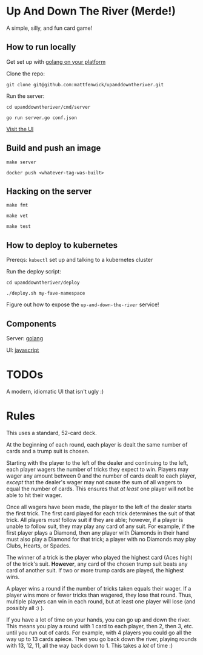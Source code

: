 # Up And Down The River (Merde!)

A simple, silly, and fun card game!



## How to run locally

Get set up with [golang on your platform](https://golang.org/dl/)

Clone the repo:
```
git clone git@github.com:mattfenwick/upanddowntheriver.git
```

Run the server:

```
cd upanddowntheriver/cmd/server

go run server.go conf.json
```

[Visit the UI](http://localhost:5932/main.html)


## Build and push an image

```
make server

docker push <whatever-tag-was-built>
```


## Hacking on the server

```
make fmt

make vet

make test
```


## How to deploy to kubernetes

Prereqs: `kubectl` set up and talking to a kubernetes cluster

Run the deploy script:

```
cd upanddowntheriver/deploy

./deploy.sh my-fave-namespace
```

Figure out how to expose the `up-and-down-the-river` service!



## Components

Server: [golang](./cmd/server/server.go)

UI: [javascript](./cmd/server/ui)


# TODOs

A modern, idiomatic UI that isn't ugly :)


# Rules

This uses a standard, 52-card deck.

At the beginning of each round, each player is dealt the same number of cards
and a trump suit is chosen.

Starting with the player to the left of the dealer and continuing to the left,
each player wagers the number of tricks they expect to win.  Players may wager
any amount between 0 and the number of cards dealt to each player, *except*
that the dealer's wager may not cause the sum of all wagers to equal the number
of cards.  This ensures that *at least* one player will not be able to hit
their wager.

Once all wagers have been made, the player to the left of the dealer starts the first
trick.  The first card played for each trick determines the suit of that trick.
All players *must* follow suit if they are able; however, if a player is unable to
follow suit, they may play any card of any suit.  For example, if the first player
plays a Diamond, then any player with Diamonds in their hand must also play a Diamond
for that trick; a player with no Diamonds may play Clubs, Hearts, or Spades.

The winner of a trick is the player who played the highest card (Aces high) of the
trick's suit.  **However**, any card of the chosen trump suit beats any card of
another suit.  If two or more trump cards are played, the highest wins.

A player wins a round if the number of tricks taken equals their wager.  If a player
wins more or fewer tricks than wagered, they lose that round.  Thus, multiple players
can win in each round, but at least one player will lose (and possibly all :) ).

If you have a lot of time on your hands, you can go up and down the river.  This means
you play a round with 1 card to each player, then 2, then 3, etc. until you run out of
cards.  For example, with 4 players you could go all the way up to 13 cards apiece.
Then you go back down the river, playing rounds with 13, 12, 11, all the way back down
to 1.  This takes a *lot* of time :) 